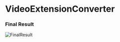 # VideoExtensionConverter

### Final Result

![FinalResult](https://user-images.githubusercontent.com/77004328/223406315-418ea515-5804-48d8-8d67-1942c376945e.jpg)
